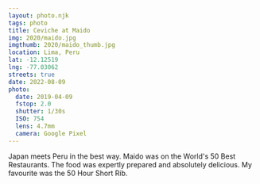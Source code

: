 ```yaml
---
layout: photo.njk
tags: photo
title: Ceviche at Maido
img: 2020/maido.jpg
imgthumb: 2020/maido_thumb.jpg
location: Lima, Peru
lat: -12.12519
lng: -77.03062
streets: true
date: 2022-08-09
photo:
  date: 2019-04-09
  fstop: 2.0
  shutter: 1/30s
  ISO: 754
  lens: 4.7mm
  camera: Google Pixel
---
```


Japan meets Peru in the best way. Maido was on the World's 50 Best Restaurants. The food was expertly prepared and absolutely delicious. My favourite was the 50 Hour Short Rib.

